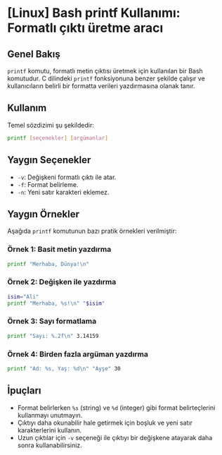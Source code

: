 # [Linux] Bash printf Kullanımı: Formatlı çıktı üretme aracı

## Genel Bakış
`printf` komutu, formatlı metin çıktısı üretmek için kullanılan bir Bash komutudur. C dilindeki `printf` fonksiyonuna benzer şekilde çalışır ve kullanıcıların belirli bir formatta verileri yazdırmasına olanak tanır.

## Kullanım
Temel sözdizimi şu şekildedir:
```bash
printf [seçenekler] [argümanlar]
```

## Yaygın Seçenekler
- `-v`: Değişkeni formatlı çıktı ile atar.
- `-f`: Format belirleme.
- `-n`: Yeni satır karakteri eklemez.

## Yaygın Örnekler
Aşağıda `printf` komutunun bazı pratik örnekleri verilmiştir:

### Örnek 1: Basit metin yazdırma
```bash
printf "Merhaba, Dünya!\n"
```

### Örnek 2: Değişken ile yazdırma
```bash
isim="Ali"
printf "Merhaba, %s!\n" "$isim"
```

### Örnek 3: Sayı formatlama
```bash
printf "Sayı: %.2f\n" 3.14159
```

### Örnek 4: Birden fazla argüman yazdırma
```bash
printf "Ad: %s, Yaş: %d\n" "Ayşe" 30
```

## İpuçları
- Format belirlerken `%s` (string) ve `%d` (integer) gibi format belirteçlerini kullanmayı unutmayın.
- Çıktıyı daha okunabilir hale getirmek için boşluk ve yeni satır karakterlerini kullanın.
- Uzun çıktılar için `-v` seçeneği ile çıktıyı bir değişkene atayarak daha sonra kullanabilirsiniz.